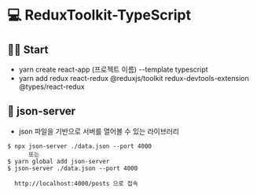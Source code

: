 # 💻 ReduxToolkit-TypeScript

## 🏃‍♂️ Start

- yarn create react-app (프로젝트 이름) --template typescript
- yarn add redux react-redux @reduxjs/toolkit redux-devtools-extension @types/react-redux

## 💫 json-server

- json 파일을 기반으로 서버를 열어볼 수 있는 라이브러리

```
$ npx json-server ./data.json --port 4000
      또는
$ yarn global add json-server
$ json-server ./data.json --port 4000
```

```
  http://localhost:4000/posts 으로 접속
```
